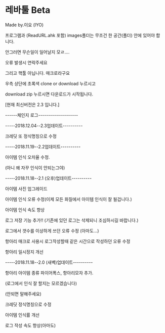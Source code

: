 # 레바툴 Beta
Made by.이요 (IYO)

프로그램과 (ReadURL.ahk 포함) images폴더는 무조건 한 공간(폴더) 안에 있어야 합니다.

안그러면 무슨일이 일어날지 모ㄹ....

오류 발생시 연락주세요

그리고 핵툴 아닙니다. 매크로라구요


우측 상단에 초록색 clone or download 누르시고

download zip 누르시면 다운로드가 시작됩니다.


[현재 최신버전은 2.3 입니다.]

------체인지 로그--------------------

-----2018.12.04--2.3업데이트----------

크레딧 또 정식명칭으로 수정

-----2018.11.19--2.2업데이트----------

아이템 인식 오차율 수정.

(아니 왜 자꾸 인식이 안되는그야)

-----2018.11.18--2.1 (오후)업데이트----------

아이템  사진 업그레이드

아이템 인식 오류 수정(이제 모든 화질에서 아이템 인식이 잘 될겁니다.)

아이템 인식 속도 향상

로그 저장 기능 추가!! (기존에 있던 로그는 삭제되니 조심하시길 바랍니다.)

로그에서 갯수를 이상하게 쓰던 오류 수정 (아마도...)

항아리 매크로 사용시 로그작성할때 같은 시간으로 작성하던 오류 수정

항아리 일시정지 개선

-----2018.11.18--2.0 (새벽)업데이트----------

항아리 아이템 종류 파이어폭스, 항아리모자 추가.

(로그에서 인식 잘 할지는 모르겠습니다)

(안되면 말해주세요)

크레딧 정식명칭으로 수정

아이템 인식률 개선

로그 작성 속도 향상(아마도)
